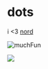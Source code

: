 # dots

i <3 [nord](https://www.nordtheme.com/)

![muchFun](https://i.imgur.com/LNRcZpT.png)

![](https://i.imgur.com/g64sANM.png)

